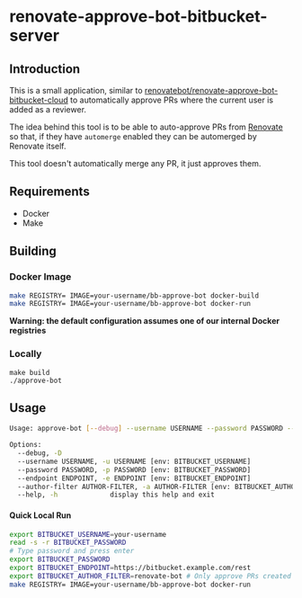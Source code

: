 # renovate-approve-bot-bitbucket-server

## Introduction

This is a small application, similar to 
[renovatebot/renovate-approve-bot-bitbucket-cloud](https://github.com/renovatebot/renovate-approve-bot-bitbucket-cloud/)
to automatically approve PRs where the current user is added as a reviewer.  
  
The idea behind this tool is to be able to auto-approve PRs from [Renovate](https://renovatebot.com/)
so that, if they have `automerge` enabled they can be automerged by Renovate itself.  
  
This tool doesn't automatically merge any PR, it just approves them.

## Requirements

- Docker
- Make

## Building

### Docker Image

```bash
make REGISTRY= IMAGE=your-username/bb-approve-bot docker-build
make REGISTRY= IMAGE=your-username/bb-approve-bot docker-run
```

**Warning: the default configuration assumes one of our internal Docker registries**

### Locally

```
make build
./approve-bot
```

## Usage

```bash
Usage: approve-bot [--debug] --username USERNAME --password PASSWORD --endpoint ENDPOINT [--author-filter AUTHOR-FILTER]

Options:
  --debug, -D
  --username USERNAME, -u USERNAME [env: BITBUCKET_USERNAME]
  --password PASSWORD, -p PASSWORD [env: BITBUCKET_PASSWORD]
  --endpoint ENDPOINT, -e ENDPOINT [env: BITBUCKET_ENDPOINT]
  --author-filter AUTHOR-FILTER, -a AUTHOR-FILTER [env: BITBUCKET_AUTHOR_FILTER]
  --help, -h             display this help and exit

```

#### Quick Local Run

```bash
export BITBUCKET_USERNAME=your-username
read -s -r BITBUCKET_PASSWORD
# Type password and press enter
export BITBUCKET_PASSWORD
export BITBUCKET_ENDPOINT=https://bitbucket.example.com/rest
export BITBUCKET_AUTHOR_FILTER=renovate-bot # Only approve PRs created by this user
make REGISTRY= IMAGE=your-username/bb-approve-bot docker-run
```


